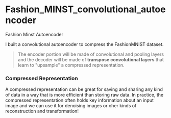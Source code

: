# Fashion_MINST_convolutional_autoencoder
Fashion Minst Autoencoder


I built a convolutional autoencoder to compress the FashionMNIST dataset. 

>The encoder portion will be made of convolutional and pooling layers and the decoder will be made of **transpose convolutional layers** that learn to "upsample" a compressed representation.


### Compressed Representation

A compressed representation can be great for saving and sharing any kind of data in a way that is more efficient than storing raw data. In practice, the compressed representation often holds key information about an input image and we can use it for denoising images or oher kinds of reconstruction and transformation!
